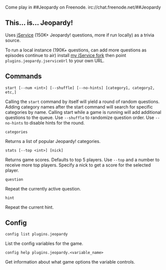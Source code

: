Come play in ##Jeopardy on Freenode. irc://chat.freenode.net/##Jeopardy

## This... is... Jeopardy!

Uses [jService](http://jservice.io) (150K+ Jeopardy! questions, more if run locally) as a trivia source.

To run a local instance (190K+ questions, can add more questions as episodes continue to air) install [my jService fork](https://github.com/oddluck/jService) then point `plugins.jeopardy.jserviceUrl` to your own URL.


## Commands

```
start [--num <int>] [--shuffle] [--no-hints] [category1, category2, etc,]
```
Calling the `start` command by itself will yield a round of random questions. Adding category names after the start command will search for specific categories by name. Calling start while a game is running will add additional questions to the queue. Use `--shuffle` to randomize question order. Use `--no-hints` to disable hints for the round.

```
categories
```
Returns a list of popular Jeopardy! categories.

```
stats [--top <int>] [nick]
```
Returns game scores. Defaults to top 5 players. Use `--top` and a number to receive more top players. Specify a nick to get a score for the selected player.

```
question
```
Repeat the currently active question.

```
hint
```
Repeat the current hint.


## Config

```
config list plugins.jeopardy
```
List the config variables for the game.

```
config help plugins.jeopardy.<variable_name>
```
Get information about what game options the variable controls.
